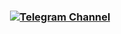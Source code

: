 <h3 align="center">
  
 
  [![Telegram Channel](https://badgen.net/badge/Telegram/Channel/blue)](https://t.me/every_combo)

  
</h3>
